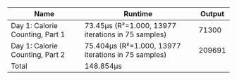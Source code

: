 | Name                            | Runtime                                                | Output |
|---------------------------------|--------------------------------------------------------|--------|
| Day 1: Calorie Counting, Part 1 |     73.45µs (R²=1.000, 13977 iterations in 75 samples) | 71300  |
| Day 1: Calorie Counting, Part 2 |    75.404µs (R²=1.000, 13977 iterations in 75 samples) | 209691 |
| Total                           | 148.854µs                                              |        |
